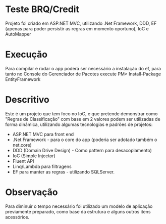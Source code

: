 # Teste BRQ/Credit

Projeto foi criado em ASP.NET MVC, utilizando .Net Framework, DDD, EF (apenas para poder persistir as regras em momento oportuno), IoC e AutoMapper

# Execução

Para compilar e rodar o app poderá ser necessário a instalação do ef, para tanto no Console do Gerenciador de Pacotes execute
PM> Install-Package EntityFramework

# Descritivo

Este é um projeto que tem foco no IoC, e que pretende demonstrar como "Regras de Classificação" com base em 2 valores podem ser utilizadas de forma dinâmica, utilizando algumas tecnologias e padrões de projetos:
- ASP.NET MVC para front end
- .Net Framework - para o core do app (poderia ser adotado também o net.core)
- DDD (Domain Drive Design) - Como pattern para desacoplamento)
- IoC (Simple Injector)
- Fluent API
- Linq/Lambda para filtragens
- EF para manter as regras - utilizando SQLServer.

# Observação

Para diminuir o tempo necessário foi utilizado um modelo de aplicação previamente preparado, como base da estrutura e alguns outros itens acessórios.
